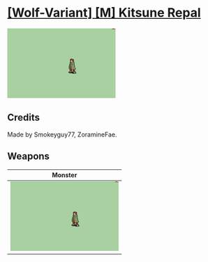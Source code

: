 # [\[Wolf-Variant\] \[M\] Kitsune Repal](./)

<img src="./8.%20Monster/Monster_000.png" alt="[Wolf-Variant] [M] Kitsune Repal standing" />

## Credits

Made by Smokeyguy77, ZoramineFae.

## Weapons


|Monster |
|  :---: |
| <img alt="Monster animation" src="./8.%20Monster/Monster.gif" /> |
